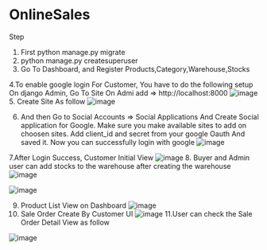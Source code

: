 # OnlineSales
Step
1. First python manage.py migrate
2. python manage.py createsuperuser
3. Go To Dashboard, and Register Products,Category,Warehouse,Stocks

4.To enable google login For Customer, You have to do the following setup
	On django Admin,   Go To Site
  On Admi add => http://localhost:8000
  ![image](https://user-images.githubusercontent.com/40347669/213112143-03d6d0c8-410a-4990-a7d9-c5db1e257889.png)
5. Create Site As follow
![image](https://user-images.githubusercontent.com/40347669/213111642-28679618-2a68-4f97-9abf-ba118c19497f.png)


6. And then Go to Social Accounts => Social Applications And Create Social application for Google.
  Make sure  you make available sites to add on choosen sites. Add client_id and secret from your google Oauth 
  And saved it. Now you can successfully login with google
![image](https://user-images.githubusercontent.com/40347669/213111697-a4662b58-56f8-44a4-8c31-ddb122b00c60.png)

7.After Login Success, Customer Initial View
![image](https://user-images.githubusercontent.com/40347669/213123812-4f1bdd4c-4e4d-40f1-837b-ade62f4e4cf1.png)
8. Buyer and Admin user can add stocks to the warehouse after creating the warehouse
![image](https://user-images.githubusercontent.com/40347669/213124100-20d65e15-790b-47bc-b5ec-1fabdadbc1e8.png)

![image](https://user-images.githubusercontent.com/40347669/213124970-a27f131f-3c51-4cbe-8c96-8e0b9a475032.png)

9. Product List View on Dashboard
![image](https://user-images.githubusercontent.com/40347669/213124220-75d4b1e2-f03a-467a-9765-1b6aa86905b8.png)
10. Sale Order Create By Customer UI
	![image](https://user-images.githubusercontent.com/40347669/213124344-169b0268-5fcb-4771-b175-d83706d6a5e8.png)
11.User can check the Sale Order  Detail View as follow

![image](https://user-images.githubusercontent.com/40347669/213124480-eedff74b-ae8d-40ac-9d92-9eb375e576fd.png)


	


